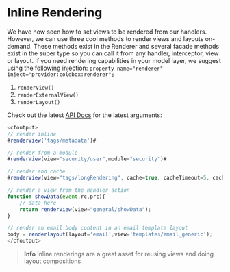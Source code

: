 # Inline Rendering

We have now seen how to set views to be rendered from our handlers. However, we can use three cool methods to render views and layouts on-demand. These methods exist in the Renderer and several facade methods exist in the super type so you can call it from any handler, interceptor, view or layout. If you need rendering capabilities in your model layer, we suggest using the following injection: `property name="renderer" inject="provider:coldbox:renderer";`

1. `renderView()`
2. `renderExternalView()`
3. `renderLayout()`

Check out the latest [API Docs](http://apidocs.ortussolutions.com/coldbox/current) for the latest arguments:

```javascript
<cfoutput>
// render inline
#renderView('tags/metadata')#

// render from a module
#renderView(view="security/user",module="security")#

// render and cache
#renderView(view="tags/longRendering", cache=true, cacheTimeout=5, cacheProvider=Couchbase)#

// render a view from the handler action
function showData(event,rc,prc){
    // data here
    return renderView(view="general/showData");    
}

// render an email body content in an email template layout
body = renderlayout(layout='email',view='templates/email_generic');
</cfoutput>
```

> **Info** Inline renderings are a great asset for reusing views and doing layout compositions

